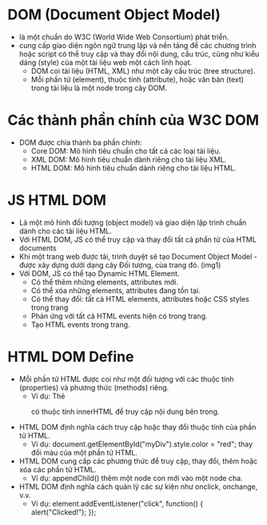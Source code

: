 # DOM (Document Object Model)
- là một chuẩn do W3C (World Wide Web Consortium) phát triển.
- cung cấp giao diện ngôn ngữ trung lập và nền tảng để các chương trình hoặc script có thể truy cập và thay đổi nội dung, cấu trúc, cũng như kiểu dáng (style) của một tài liệu web một cách linh hoạt.
    + DOM coi tài liệu (HTML, XML) như một cây cấu trúc (tree structure).
    + Mỗi phần tử (element), thuộc tính (attribute), hoặc văn bản (text) trong tài liệu là một node trong cây DOM.

# Các thành phần chính của W3C DOM
- DOM được chia thành ba phần chính:
    + Core DOM: Mô hình tiêu chuẩn cho tất cả các loại tài liệu.
    + XML DOM: Mô hình tiêu chuẩn dành riêng cho tài liệu XML.
    + HTML DOM: Mô hình tiêu chuẩn dành riêng cho tài liệu HTML.

# JS HTML DOM
- Là một mô hình đối tượng (object model) và giao diện lập trình chuẩn dành cho các tài liệu HTML.
- Với HTML DOM, JS có thể truy cập và thay đổi tất cả phẩn tử của HTML documents
- Khi một trang web được tải, trình duyệt sẽ tạo Document Object Model - được xây dựng dưới dạng cây Đối tượng, của trang đó. (img1)
- Với DOM, JS có thể tạo Dynamic HTML Element.
    + Có thể thêm những elements, attributes mới.
    + Có thể xóa những elements, attributes đang tồn tại.
    + Có thể thay đổi: tất cả HTML elements, attributes hoặc CSS styles trong trang
    + Phản ứng với tất cả HTML events hiện có trong trang.
    + Tạo HTML events trong trang.

# HTML DOM Define
- Mỗi phần tử HTML được coi như một đối tượng với các thuộc tính (properties) và phương thức (methods) riêng.
    + Ví dụ: Thẻ <p> có thuộc tính innerHTML để truy cập nội dung bên trong.
- HTML DOM định nghĩa cách truy cập hoặc thay đổi thuộc tính của phần tử HTML.
    + Ví dụ: document.getElementById("myDiv").style.color = "red"; thay đổi màu của một phần tử HTML.
- HTML DOM cung cấp các phương thức để truy cập, thay đổi, thêm hoặc xóa các phần tử HTML.
    + Ví dụ: appendChild() thêm một node con mới vào một node cha.
- HTML DOM định nghĩa cách quản lý các sự kiện như onclick, onchange, v.v.
    + Ví dụ: element.addEventListener("click", function() { alert("Clicked!"); });